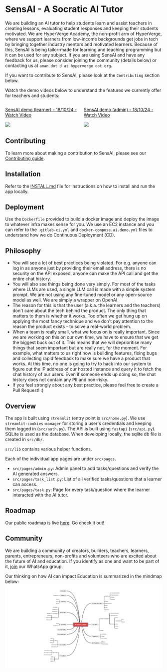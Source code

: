 # SensAI - A Socratic AI Tutor

We are building an AI tutor to help students learn and assist teachers in creating lessons, evaluating student responses and keeping their students motivated.
We are HyperVerge Academy, the non-profit arm of HyperVerge, where we support learners from low-income backgrounds get jobs in tech by bringing together industry mentors and motivated learners. Because of this, SensAI is being tailor-made for learning and teaching programming but it can be used for any subject. If you are using SensAI and have any feedback for us, please consider joining the community (details below) or contacting us at `aman dot d at hyperverge dot org`.

If you want to contribute to SensAI, please look at the `Contributing` section below.

Watch the demo videos below to understand the features we currently offer for teachers and students:
<div style="display: flex; justify-content: space-between;">
  <div style="flex: 1;">
    <a href="https://www.loom.com/share/e23690f3b0a146d38a618fde09d6afdd">
      <p>SensAI demo (learner) - 18/10/24 - Watch Video</p>
    </a>
    <a href="https://www.loom.com/share/e23690f3b0a146d38a618fde09d6afdd">
      <img style="max-width:500px;" src="https://cdn.loom.com/sessions/thumbnails/e23690f3b0a146d38a618fde09d6afdd-0ef8650439c37e3c-full-play.gif">
    </a>
  </div>
  <div style="flex: 1;">
    <a href="https://www.loom.com/share/f1c19c3c34fc41fab727bdc9a5bfccf4">
      <p>SensAI demo (admin) - 18/10/24 - Watch Video</p>
    </a>
    <a href="https://www.loom.com/share/f1c19c3c34fc41fab727bdc9a5bfccf4">
      <img style="max-width:500px;" src="https://cdn.loom.com/sessions/thumbnails/f1c19c3c34fc41fab727bdc9a5bfccf4-9f67bb11ad04c53d-full-play.gif">
    </a>
  </div>
</div>

## Contributing
To learn more about making a contribution to SensAI, please see our [Contributing guide](./docs/CONTRIBUTING.md).

## Installation
Refer to the [INSTALL.md](./docs/INSTALL.md) file for instructions on how to install and run the app locally.

## Deployment
Use the `Dockerfile` provided to build a docker image and deploy the image to whatever infra makes sense for you. We use an EC2 instance and you can refer to the `.gitlab-ci.yml` and `docker-compose.ai.demo.yml` files to understand how we do Continuous Deployment (CD).


## Philosophy
- You will see a lot of best practices being violated. For e.g. anyone can log in as anyone just by providing their email address, there is no security on the API exposed, anyone can make the API call and get the entire chat history.
- You will also see things being done very simply. For most of the tasks where LLMs are used, a single LLM call is made with a simple system prompt. We are not using any fine-tuned model or any open-source model as well. We are simply a wrapper on OpenAI. 
- The reason for this is that the user (a.k.a. the learners and the teachers) don't care about the tech behind the product. The only thing that matters to them is whether it works. Too often we get hung up on applying the most fancy technique and we don't pay attention to the reason the product exists - to solve a real-world problem.
- When a team is really small, what we focus on is really important. Since we are working on this on our own time, we have to ensure that we get the biggest buck out of it. This means that we will deprioritise many things that seem important but are really not, for the moment. For example, what matters to us right now is building features, fixing bugs and collecting rapid feedback to make sure we have a product that works. At this time, no one is going to try to hack into our system to figure out the IP address of our hosted instance and query it to fetch the chat history of our users. Even if someone ends up doing so, the chat history does not contain any PII and non-risky.
- If you feel strongly about any best practice, please feel free to create a Pull Request! :)


## Overview

The app is built using `streamlit` (entry point is `src/home.py`). We use `streamlit-cookies-manager` for storing a user's credentials and keeping them logged in (`src/auth.py`).
The API is built using `fastapi` (`src/api.py`). SQLite is used as the database. When developing locally, the sqlite db file is created in `src/db/`.

`src/lib` contains various helper functions.

Each of the individual app pages are under `src/pages`.

- `src/pages/admin.py`: Admin panel to add tasks/questions and verify the AI generated answers.
- `src/pages/task_list.py`: List of all verified tasks/questions that a learner can access.
- `src/pages/task.py`: Page for every task/question where the learner interacted with the AI tutor.

## Roadmap

Our public roadmap is live [here](https://hyperverge.notion.site/fa1dd0cef7194fa9bf95c28820dca57f?v=ec52c6a716e94df180dcc8ced3d87610). Go check it out!

## Community
We are building a community of creators, builders, teachers, learners, parents, entrepreneurs, non-profits and volunteers who are excited about the future of AI and education. If you identify as one and want to be part of it, [join](https://chat.whatsapp.com/LmiulDbWpcXIgqNK6fZyxe) our WhatsApp group.

Our thinking on how AI can impact Education is summarized in the mindmap below:
![ai + education thesis](./images/thesis.png)
